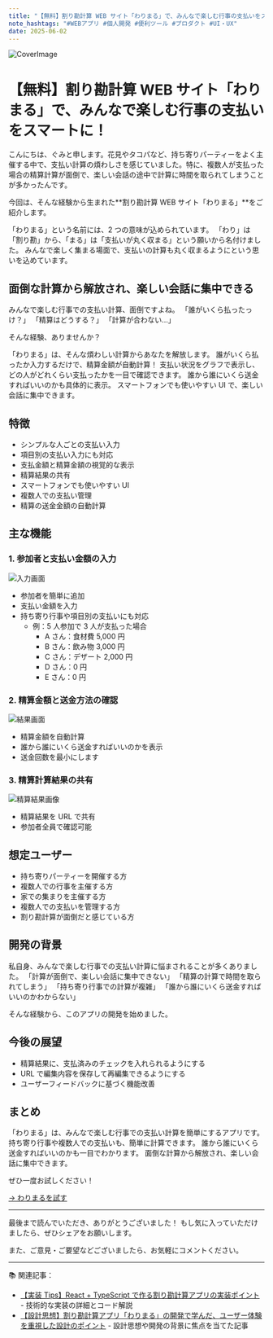 ```yaml
---
title: "【無料】割り勘計算 WEB サイト「わりまる」で、みんなで楽しむ行事の支払いをスマートに！"
note_hashtags: "#WEBアプリ #個人開発 #便利ツール #プロダクト #UI・UX"
date: 2025-06-02
---
```


![CoverImage](images/20250602_warikan-app/cover.png)

# 【無料】割り勘計算 WEB サイト「わりまる」で、みんなで楽しむ行事の支払いをスマートに！

こんにちは、ぐみと申します。花見やタコパなど、持ち寄りパーティーをよく主催する中で、支払い計算の煩わしさを感じていました。特に、複数人が支払った場合の精算計算が面倒で、楽しい会話の途中で計算に時間を取られてしまうことが多かったんです。

今回は、そんな経験から生まれた**割り勘計算 WEB サイト「わりまる」**をご紹介します。

<!-- TOC -->

「わりまる」という名前には、2 つの意味が込められています。
「わり」は「割り勘」から、「まる」は「支払いが丸く収まる」という願いから名付けました。
みんなで楽しく集まる場面で、支払いの計算も丸く収まるようにという思いを込めています。

## 面倒な計算から解放され、楽しい会話に集中できる

みんなで楽しむ行事での支払い計算、面倒ですよね。
「誰がいくら払ったっけ？」
「精算はどうする？」
「計算が合わない...」

そんな経験、ありませんか？

「わりまる」は、そんな煩わしい計算からあなたを解放します。
誰がいくら払ったか入力するだけで、精算金額が自動計算！
支払い状況をグラフで表示し、どの人がどれくらい支払ったかを一目で確認できます。
誰から誰にいくら送金すればいいのかも具体的に表示。
スマートフォンでも使いやすい UI で、楽しい会話に集中できます。

## 特徴

- シンプルな人ごとの支払い入力
- 項目別の支払い入力にも対応
- 支払金額と精算金額の視覚的な表示
- 精算結果の共有
- スマートフォンでも使いやすい UI
- 複数人での支払い管理
- 精算の送金金額の自動計算

## 主な機能

### 1. 参加者と支払い金額の入力

![入力画面](images/20250602_warikan-app/input-screen.png)

- 参加者を簡単に追加
- 支払い金額を入力
- 持ち寄り行事や項目別の支払いにも対応
  - 例：5 人参加で 3 人が支払った場合
    - A さん：食材費 5,000 円
    - B さん：飲み物 3,000 円
    - C さん：デザート 2,000 円
    - D さん：0 円
    - E さん：0 円

### 2. 精算金額と送金方法の確認

![結果画面](images/20250602_warikan-app/result-screen.png)

- 精算金額を自動計算
- 誰から誰にいくら送金すればいいのかを表示
- 送金回数を最小にします

### 3. 精算計算結果の共有

![精算結果画像](images/20250602_warikan-app/result-share-image.png)

- 精算結果を URL で共有
- 参加者全員で確認可能

## 想定ユーザー

- 持ち寄りパーティーを開催する方
- 複数人での行事を主催する方
- 家での集まりを主催する方
- 複数人での支払いを管理する方
- 割り勘計算が面倒だと感じている方

## 開発の背景

私自身、みんなで楽しむ行事での支払い計算に悩まされることが多くありました。
「計算が面倒で、楽しい会話に集中できない」
「精算の計算で時間を取られてしまう」
「持ち寄り行事での計算が複雑」
「誰から誰にいくら送金すればいいのかわからない」

そんな経験から、このアプリの開発を始めました。

## 今後の展望

- 精算結果に、支払済みのチェックを入れられるようにする
- URL で編集内容を保存して再編集できるようにする
- ユーザーフィードバックに基づく機能改善

## まとめ

「わりまる」は、みんなで楽しむ行事での支払い計算を簡単にするアプリです。
持ち寄り行事や複数人での支払いも、簡単に計算できます。
誰から誰にいくら送金すればいいのかも一目でわかります。
面倒な計算から解放され、楽しい会話に集中できます。

ぜひ一度お試しください！

[→ わりまるを試す](https://warimaru.meggumi.com/)

---

最後まで読んでいただき、ありがとうございました！
もし気に入っていただけましたら、ぜひシェアをお願いします。

また、ご意見・ご要望などございましたら、お気軽にコメントください。

---

📚 関連記事：

- [【実装 Tips】React + TypeScript で作る割り勘計算アプリの実装ポイント](https://qiita.com/gumigumih/items/0f201d72decb957a6586) - 技術的な実装の詳細とコード解説
- [【設計思想】割り勘計算アプリ「わりまる」の開発で学んだ、ユーザー体験を重視した設計のポイント](https://zenn.dev/gumigumih/articles/20250602_warikan-app) - 設計思想や開発の背景に焦点を当てた記事
